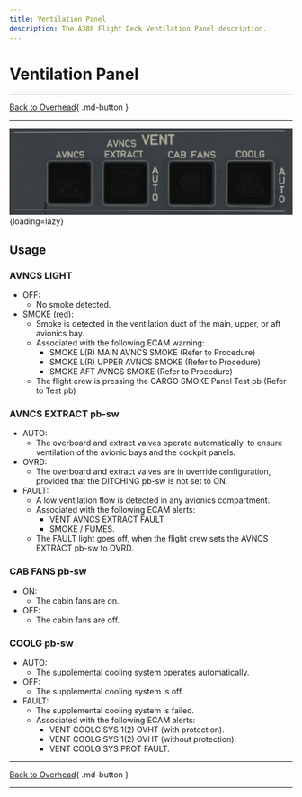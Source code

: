 ```yaml
---
title: Ventilation Panel
description: The A380 Flight Deck Ventilation Panel description.
---
```


# Ventilation Panel

---

[Back to Overhead](../overviews/ovhd.md){ .md-button }

---

![Ventilation Panel](../../../assets/a380x-briefing/flight-deck/ovhd/vent-panel.png "Ventilation Panel"){loading=lazy}

## Usage

### AVNCS LIGHT

- OFF:
    - No smoke detected.
- SMOKE (red):
    - Smoke is detected in the ventilation duct of the main, upper, or aft avionics bay.
    - Associated with the following ECAM warning:
        - SMOKE L(R) MAIN AVNCS SMOKE (Refer to Procedure)
        - SMOKE L(R) UPPER AVNCS SMOKE (Refer to Procedure)
        - SMOKE AFT AVNCS SMOKE (Refer to Procedure)
    - The flight crew is pressing the CARGO SMOKE Panel Test pb (Refer to Test pb)

### AVNCS EXTRACT pb-sw

- AUTO: 
    - The overboard and extract valves operate automatically, to ensure ventilation
      of the avionic bays and the cockpit panels.
- OVRD: 
    - The overboard and extract valves are in override configuration, provided that
      the DITCHING pb-sw is not set to ON.
- FAULT: 
    - A low ventilation flow is detected in any avionics compartment.
    - Associated with the following ECAM alerts:
        - VENT AVNCS EXTRACT FAULT
        - SMOKE / FUMES.
    - The FAULT light goes off, when the flight crew sets the AVNCS
      EXTRACT pb-sw to OVRD.

### CAB FANS pb-sw

- ON: 
    - The cabin fans are on.
- OFF: 
    - The cabin fans are off.

### COOLG pb-sw

- AUTO: 
    - The supplemental cooling system operates automatically.
- OFF: 
    - The supplemental cooling system is off.
- FAULT: 
    - The supplemental cooling system is failed.
    - Associated with the following ECAM alerts:
        - VENT COOLG SYS 1(2) OVHT (with protection).
        - VENT COOLG SYS 1(2) OVHT (without protection).
        - VENT COOLG SYS PROT FAULT.

---

[Back to Overhead](../overviews/ovhd.md){ .md-button }

---


